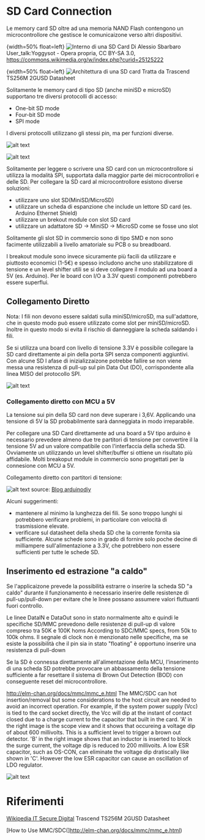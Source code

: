 # SD Card Connection

Le memory card SD oltre ad una memoria NAND Flash contengono un microcontrollore che gestisce le comunicaizone verso altri dispositivi. 

{width=50% float=left}
![Interno di una SD Card](images/sd_card_open_on_square_paper_05.jpg)
Di Alessio Sbarbaro User_talk:Yoggysot - Opera propria, CC BY-SA 3.0, https://commons.wikimedia.org/w/index.php?curid=25125222

{width=50% float=left}
![Architettura di una SD card](images/sd_card_architecture.png)
Tratta da Trascend TS256M 2GUSD Datasheet

Solitamente le memory card di tipo SD (anche miniSD e microSD) supportano tre diversi protocolli di accesso:

* One-bit SD mode
* Four-bit SD mode
* SPI mode

I diversi protocolli utilizzano gli stessi pin, ma per funzioni diverse.

![alt text](images/MMC-SD-miniSD-microSD-Color-Numbers-Names.gif "SD Card Pin")

![alt text](images/microsd_card_back_pin.png "Pin nelle due interfacce")

Solitamente per leggere o scrivere una SD card con un microcontrollore si utilizza la modalità SPI, supportata dalla maggior parte dei microcontrollori e delle SD. Per collegare la SD card al microcontrollore esistono diverse soluzioni:

- utilizzare uno slot SD(MiniSD/MicroSD)
- utilizzare un scheda di espanzione che include un lettore SD card (es. Arduino Ethernet Shield)
- utilizzare un brekout module con slot SD card
- utilizzare un adattatore SD -> MiniSD -> MicroSD come se fosse uno slot

Solitamente gli slot SD in commercio sono di tipo SMD e non sono facimente utilizzabili a livello amatoriale su PCB o su breadboard. 

I breakout module sono invece sicuramente più facili da utilizzare e piuttosto economici (1-5€) e spesso includono anche uno stabilizzatore di tensione e un level shifter utili se si deve collegare il modulo ad una board a 5V (es. Arduino). Per le board con I/O a 3.3V questi componenti potrebbero essere superflui.

## Collegamento Diretto

Nota: I fili non devono essere saldati sulla miniSD/microSD, ma sull'adattore, che in questo modo può essere utilizzato come slot per miniSD/microSD. Inoltre in questo modo si evita il rischio di danneggiare la scheda saldando i fili.

Se si utilizza una board con livello di tensione 3.3V è possibile collegare la SD card direttamente ai pin della porta SPI senza componenti aggiuntivi. Con alcune SD l afase di inizializzaizone potrebbe fallire se non viene messa una resistenza di pull-up sul pin Data Out (DO), corrispondente alla linea MISO del protocollo SPI. 

![alt text](images/sd_card_spi_connection.png "Connessione diretta")


### Collegamento diretto con MCU a 5V

La tensione sui pin della SD card non deve superare i 3,6V. Applicando una tensione di 5V la SD probabilmente sarà danneggiata in modo irreparabile.

Per collegare una SD Card direttamente ad una board a 5V tipo arduino è necessario prevedere almeno due tre partitori di tensione per convertire il la tensione 5V ad un valore compatibile con l'interfaccia della scheda SD. Ovviamente un utilizzando un level shifter/buffer si ottiene un risultato più affidabile. Molti breakoput module in commercio sono progettati per la connesione con MCU a 5V.

Collegamento diretto con partitori di tensione:

![alt text](images/sd-card-5V-voltage-divider-schema.jpg)
source: [Blog arduinodiy](https://arduinodiy.wordpress.com/2012/03/28/sd-card-on-arduino/)

Alcuni suggerimenti:

- mantenere al minimo la lunghezza dei fili. Se sono troppo lunghi si potrebbero verificare problemi, in particolare con velocità di trasmissione elevate.
- verificare sul datasheet della sheda SD che la corrente fornita sia sufficiente. Alcune schede sono in grado di fornire solo poche decine di milliampere sull'alimentazione a 3.3V, che potrebbero non essere sufficienti per tutte le schede SD.

## Inserimento ed estrazione "a caldo"
Se l'applicaizone prevede la possibilità estrarre o inserire la scheda SD "a caldo" durante il funzionamento è necessario inserire delle resistenze di pull-up/pull-down per evitare che le linee possano assumere valori fluttuanti fuori controllo.

Le linee DataIN e DataOut sono in stato normalmente alto e quindi le specifiche SD/MMC prevedono delle resistenze  di pull-up di valore compreso tra 50K e 100K homs According to SDC/MMC specs, from 50k to 100k ohms.
Il segnale di clock non è menzionato nelle specifiche, ma se esiste la possibilità che il pin sia in stato "floating" è opportuno inserire una resistenza di pull-down

Se la SD è connessa direttamente all'alimentazione della MCU, l'inserimento di una scheda SD potrebbe provocare un abbassamento della tensione sufficiente a far resettare il sistema di Brown Out Detection (BOD) con conseguente reset del microcontrollore.

http://elm-chan.org/docs/mmc/mmc_e.html
The MMC/SDC can hot insertion/removal but some considerations to the host circuit are needed to avoid an incorrect operation. For example, if the system power supply (Vcc) is tied to the card socket directly, the Vcc will dip at the instant of contact closed due to a charge current to the capacitor that built in the card. 'A' in the right image is the scope view and it shows that occureing a voltage dip of about 600 millivolts. This is a sufficient level to trigger a brown out detector. 'B' in the right image shows that an inductor is inserted to block the surge current, the voltage dip is reduced to 200 millivoits. A low ESR capacitor, such as OS-CON, can eliminate the voltage dip dratiscally like shown in 'C'. However the low ESR capacitor can cause an oscillation of LDO regulator.

![alt text](images/sd_hot_insert_bod.png)


# Riferimenti

[Wikipedia IT Secure Digital](https://it.wikipedia.org/wiki/Secure_Digital)
Trascend TS256M 2GUSD Datasheet

[How to Use MMC/SDC(]http://elm-chan.org/docs/mmc/mmc_e.html)


